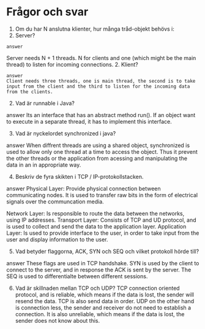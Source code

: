 # Frågor och svar

1. Om du har N anslutna klienter, hur många tråd-objekt behövs i:
  1. Server?
  
    answer
Server needs N + 1 threads. N for clients and one (which might be the main thread) to listen for incoming connections.
  2. Klient?

    answer
    Client needs three threads, one is main thread, the second is to take input from the client and the third to listen for the incoming data from the clients.
    

2. Vad är runnable i Java?

  answer
  Its an interface that has an abstract method run(). If an object want to execute in a separate thread, it has to implement this interface.

3. Vad är nyckelordet synchronized i java?

  answer
  When diffrent threads are using a shared object, synchronized is used to allow only one thread at a time to access the object. Thus it prevent the other threads or the application from acessing and manipulating the data in an in appropriate way.
  

4. Beskriv de fyra skikten i TCP / IP-protokollstacken.
  
  answer
Physical Layer: Provide physical connection between communicating nodes. It is used to transfer raw bits in the form of electrical signals over the communcation media.
  
Network Layer: Is responsible to route the data between the networks, using IP addresses.
Transport Layer: Consists of TCP and UD protocol, and is used to collect and send the data to the application layer.
Application Layer: Is used to provide interface to the user, in order to take input from the user and display information to the user.

5. Vad betyder flaggorna, ACK, SYN och SEQ och vilket protokoll hörde till?

  answer
  These flags are used in TCP handshake. SYN is used by the client to connect to the server, and in response the ACK is sent by the server. The SEQ is used to differentialte between different sessions.
  
6. Vad är skillnaden mellan TCP och UDP?
TCP connection oriented protocol, and is reliable, which means if the data is lost, the sender will resend the data. TCP is also send data in order.
UDP on the other hand is connection less, the sender and receiver do not need to establish a connection. It is also unreliable, which means if the data is lost, the sender does not know about this.



